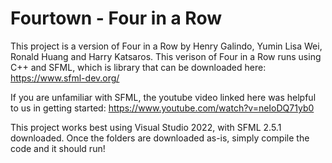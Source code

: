 # Fourtown - Four in a Row

This project is a version of Four in a Row by Henry Galindo, Yumin Lisa Wei, Ronald Huang and Harry Katsaros. This verison of Four in a Row runs using C++ and SFML, which is library that can be downloaded here: https://www.sfml-dev.org/ 

If you are unfamiliar with SFML, the youtube video linked here was helpful to us in getting started: https://www.youtube.com/watch?v=neIoDQ71yb0

This project works best using Visual Studio 2022, with SFML 2.5.1 downloaded. Once the folders are downloaded as-is, simply compile the code and it should run! 

